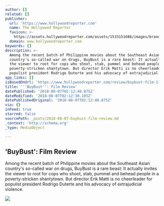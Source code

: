 ```yaml
---
author: []
related: []
publisher:
  url: 'https://www.hollywoodreporter.com'
  name: The Hollywood Reporter
  favicon: >-
    https://assets.hollywoodreporter.com/assets/1533151686/images/brand/favicon.ico?c52f64cdfe045b3576ce
  domain: www.hollywoodreporter.com
keywords: []
description: >-
  Among the recent batch of Philippine movies about the Southeast Asian
  country's so-called war on drugs, BuyBust is a rare beast: It actually invites
  the viewer to root for cops who shoot, stab, pummel and behead people in a
  poverty-stricken shantytown. But director Erik Matti is no cheerleader for
  populist president Rodrigo Duterte and his advocacy of extrajudicial violence.
app_links: []
isBasedOnUrl: 'https://www.hollywoodreporter.com/review/buybust-film-1127222'
title: '''BuyBust'': Film Review'
datePublished: '2018-08-07T02:12:48.875Z'
dateModified: '2018-08-07T02:12:30.105Z'
datePublishedOriginal: '2018-08-07T02:12:48.875Z'
via: {}
inFeed: true
starred: false
sourcePath: _posts/2018-08-07-buybust-film-review.md
_context: 'http://schema.org'
_type: MediaObject

---
```

<article style=""><h1>'BuyBust': Film Review</h1><p>Among the recent batch of Philippine movies about the Southeast Asian country's so-called war on drugs, BuyBust is a rare beast: It actually invites the viewer to root for cops who shoot, stab, pummel and behead people in a poverty-stricken shantytown. But director Erik Matti is no cheerleader for populist president Rodrigo Duterte and his advocacy of extrajudicial violence.</p><img src="https://cdn1.thr.com/sites/default/files/2018/07/02_buybust0-h_2018.jpg" /></article>